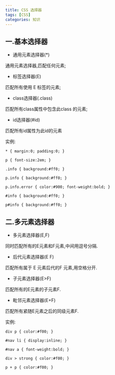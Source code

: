 ```yaml
---
title: CSS 选择器
tags: [CSS]
categories: 知识 
---
```


## 一.基本选择器

* 通用元素选择器(*)

通用元素选择器,匹配任何元素;

* 标签选择器(E)

匹配所有使用 E 标签的元素;

* class选择器(.class)

匹配所有class属性中包含此class 的元素;

* id选择器(#id)

匹配所有id属性为此id的元素

实例:

	* { margin:0; padding:0; }
	
	p { font-size:2em; }
	
	.info { background:#ff0; }
	
	p.info { background:#ff0; }
	
	p.info.error { color:#900; font-weight:bold; }
	
	#info { background:#ff0; }
	
	p#info { background:#ff0; }

## 二.多元素选择器

* 多元素选择器(E,F)

同时匹配所有的E元素和F元素,中间用逗号分隔.

* 后代元素选择器(E F)

匹配所有属于 E 元素后代的F 元素,用空格分开.

* 子元素选择器(E>F)

匹配所有的E元素的子元素F.

* 毗邻元素选择器(E+F)

匹配所有紧随E元素之后的同级元素F.

实例:

	div p { color:#f00; }
	
	#nav li { display:inline; }
	
	#nav a { font-weight:bold; }
	
	div > strong { color:#f00; }
	
	p + p { color:#f00; }





